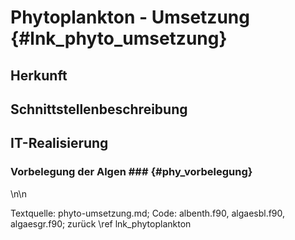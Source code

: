 Phytoplankton - Umsetzung {#lnk_phyto_umsetzung}
========================= 

## Herkunft ##

## Schnittstellenbeschreibung ##


## IT-Realisierung ##

### Vorbelegung der Algen ### {#phy_vorbelegung}

<!-- debugging

In QSim müssen die Biomassen der Algenklassen, ihre Chlorophyll-a:Kohlenstoff- sowie ihre zellinternen Nährstoff:Biomasse-Verhältnisse zu Beginn einer Simulation für die Durchführung einer Simulation vorbelegt werden. Dies erfolgt in der Subroutine \mbtt{algae\_start} (s. \mbtt{zuflussrand.f90}) über die bereitgestellten Gewässergüterandwerte und einen Teil der gesetzten Eingabeparameter.

Die Algenbiomasse zu Beginn einer QSim-Simulation wird in QSim wie folgt berechnet:
\f[
 A_i = \frac{1}{\CBio{i}} \cdot \text{Chl-a} \cdot \aChl{i} \cdot 
 \CChld{i}(T),\quad \quad \text{[\mgL]}
\f]

mit dem Kohlenstoff:Biomasse-Verhältnis $\CBio{i} = 0.48$\,\gXg{C} für alle 
Algenklassen, der Gesamt-Chlorophyll-a-Konzentration Chl-a (in \ugChlL), dem 
Anteil am Gesamt-Chlorophyll-a der Algenklasse \aChl{i} (dimensionlos; Güterandwert), 
und dem Kohlenstoff:Chlorophyll-a-Verhältnis dunkeladaptierter Algen der Klasse $i$ 
(in \gCmgChl) bei Temperatur $T$ (in \degC):

\f[
 \CChld{i}(T) = \CChld{i}(T_{ref}) \cdot e^{\aCChl{i}\cdot\left( T - T_{ref} \right)}, \quad \quad \text{[\gCmgChl]} \label{Eq:CChla_d}
\f]

mit $\CChld{i}(T_{ref})$ bei $T_{ref} = 20\degC$ als Eingabeparameter und dem Koeffizienten \aCChl{i} (in \degCinv), welcher in QSim in \mbtt{zuflussrand.f90} in Abhängigkeit von $\CChld{i}(\Tref)$ gesetzt wird. Die Standardwerte für \aCChl{i} sind wie folgt:

* \aCChl{ki}$ = -0.059$ für Kieselalgen
* \aCChl{gr}$ = -0.032$ für Grünalgen
* \aCChl{bl}$ = -0.062$ für Blaualgen

\textcolor{red}{Hinweis: Werte sollten nicht in \mbtt{zuflussrand.f90} gesetzt werden und Werte passen nicht zu Daten von \citet{Fanesi2015}.}\par

Zu Beginn der Simulation wird somit auch angenommen, dass alle Algen dunkeladaptiert sind (s. Glg.~\eqref{Eq:CChla_d}). Die zellinternen Nährstoff:Biomasse-Verhältnisse werden auf die vom Anwender als Eingabeparameter gesetzten maximalen Quotas \Qmax{X} (in \mgXL{$X$}; mit $X$ = N, P oder Si) gesetzt, d.h. die Nährstoffspeicher der Algen sind vollständig gefüllt.

end debugging -->

\n\n

Textquelle: phyto-umsetzung.md; Code: albenth.f90, algaesbl.f90,
algaesgr.f90; zurück \ref lnk_phytoplankton
